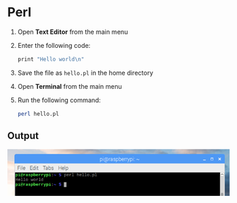 # Perl

1. Open **Text Editor** from the main menu

1. Enter the following code:

    ```bash
    print "Hello world\n"
    ```

1. Save the file as `hello.pl` in the home directory

1. Open **Terminal** from the main menu

1. Run the following command:

    ```bash
    perl hello.pl
    ```

## Output

![](images/perl-1.png)
